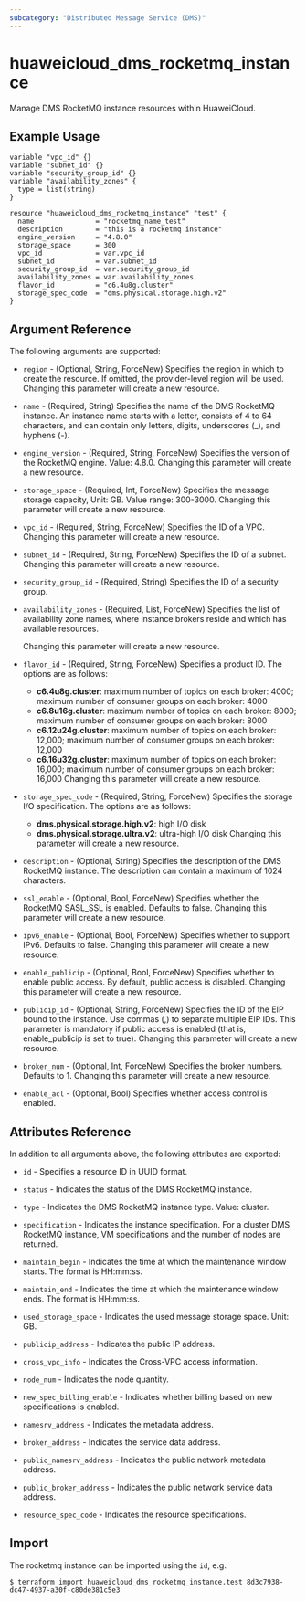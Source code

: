 ```yaml
---
subcategory: "Distributed Message Service (DMS)"
---
```


# huaweicloud_dms_rocketmq_instance

Manage DMS RocketMQ instance resources within HuaweiCloud.

## Example Usage

```HCL
variable "vpc_id" {}
variable "subnet_id" {}
variable "security_group_id" {}
variable "availability_zones" {
  type = list(string)
}

resource "huaweicloud_dms_rocketmq_instance" "test" {
  name               = "rocketmq_name_test"
  description        = "this is a rocketmq instance"
  engine_version     = "4.8.0"
  storage_space      = 300
  vpc_id             = var.vpc_id
  subnet_id          = var.subnet_id
  security_group_id  = var.security_group_id
  availability_zones = var.availability_zones
  flavor_id          = "c6.4u8g.cluster"
  storage_spec_code  = "dms.physical.storage.high.v2"
}
```

## Argument Reference

The following arguments are supported:

* `region` - (Optional, String, ForceNew) Specifies the region in which to create the resource.
  If omitted, the provider-level region will be used. Changing this parameter will create a new resource.

* `name` - (Required, String) Specifies the name of the DMS RocketMQ instance.
  An instance name starts with a letter, consists of 4 to 64 characters, and can contain only letters,
  digits, underscores (_), and hyphens (-).

* `engine_version` - (Required, String, ForceNew) Specifies the version of the RocketMQ engine. Value: 4.8.0.
  Changing this parameter will create a new resource.

* `storage_space` - (Required, Int, ForceNew) Specifies the message storage capacity, Unit: GB.
  Value range: 300-3000.
  Changing this parameter will create a new resource.

* `vpc_id` - (Required, String, ForceNew) Specifies the ID of a VPC.
  Changing this parameter will create a new resource.

* `subnet_id` - (Required, String, ForceNew) Specifies the ID of a subnet.
  Changing this parameter will create a new resource.

* `security_group_id` - (Required, String) Specifies the ID of a security group.

* `availability_zones` - (Required, List, ForceNew) Specifies the list of availability zone names, where
  instance brokers reside and which has available resources.

  Changing this parameter will create a new resource.

* `flavor_id` - (Required, String, ForceNew) Specifies a product ID. The options are as follows:
  + **c6.4u8g.cluster**: maximum number of topics on each broker: 4000; maximum number of consumer groups
    on each broker: 4000
  + **c6.8u16g.cluster**: maximum number of topics on each broker: 8000; maximum number of consumer groups
    on each broker: 8000
  + **c6.12u24g.cluster**: maximum number of topics on each broker: 12,000; maximum number of consumer groups
    on each broker: 12,000
  + **c6.16u32g.cluster**: maximum number of topics on each broker: 16,000; maximum number of consumer groups
    on each broker: 16,000
  Changing this parameter will create a new resource.

* `storage_spec_code` - (Required, String, ForceNew) Specifies the storage I/O specification.
  The options are as follows:
  + **dms.physical.storage.high.v2**: high I/O disk
  + **dms.physical.storage.ultra.v2**: ultra-high I/O disk
  Changing this parameter will create a new resource.

* `description` - (Optional, String) Specifies the description of the DMS RocketMQ instance.
  The description can contain a maximum of 1024 characters.

* `ssl_enable` - (Optional, Bool, ForceNew) Specifies whether the RocketMQ SASL_SSL is enabled. Defaults to false.
  Changing this parameter will create a new resource.

* `ipv6_enable` - (Optional, Bool, ForceNew) Specifies whether to support IPv6. Defaults to false.
  Changing this parameter will create a new resource.

* `enable_publicip` - (Optional, Bool, ForceNew) Specifies whether to enable public access.
  By default, public access is disabled.
  Changing this parameter will create a new resource.

* `publicip_id` - (Optional, String, ForceNew) Specifies the ID of the EIP bound to the instance.
  Use commas (,) to separate multiple EIP IDs.
  This parameter is mandatory if public access is enabled (that is, enable_publicip is set to true).
  Changing this parameter will create a new resource.

* `broker_num` - (Optional, Int, ForceNew) Specifies the broker numbers. Defaults to 1.
  Changing this parameter will create a new resource.

* `enable_acl` - (Optional, Bool) Specifies whether access control is enabled.

## Attributes Reference

In addition to all arguments above, the following attributes are exported:

* `id` - Specifies a resource ID in UUID format.

* `status` - Indicates the status of the DMS RocketMQ instance.

* `type` - Indicates the DMS RocketMQ instance type. Value: cluster.

* `specification` - Indicates the instance specification. For a cluster DMS RocketMQ instance, VM specifications
  and the number of nodes are returned.

* `maintain_begin` - Indicates the time at which the maintenance window starts. The format is HH:mm:ss.

* `maintain_end` - Indicates the time at which the maintenance window ends. The format is HH:mm:ss.

* `used_storage_space` - Indicates the used message storage space. Unit: GB.

* `publicip_address` - Indicates the public IP address.

* `cross_vpc_info` - Indicates the Cross-VPC access information.

* `node_num` - Indicates the node quantity.

* `new_spec_billing_enable` - Indicates whether billing based on new specifications is enabled.

* `namesrv_address` - Indicates the metadata address.

* `broker_address` - Indicates the service data address.

* `public_namesrv_address` - Indicates the public network metadata address.

* `public_broker_address` - Indicates the public network service data address.

* `resource_spec_code` - Indicates the resource specifications.

## Import

The rocketmq instance can be imported using the `id`, e.g.

```
$ terraform import huaweicloud_dms_rocketmq_instance.test 8d3c7938-dc47-4937-a30f-c80de381c5e3
```
